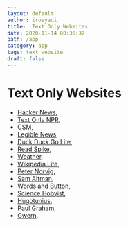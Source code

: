 ```yaml
---
layout: default
author: irosyadi
title:  Text Only Websites
date: 2020-11-14 08:36:37
path: /app
category: app
tags: text website
draft: false
---
```


# Text Only Websites

- [Hacker News](https://news.ycombinator.com/news),
- [Text Only NPR](https://text.npr.org/),
- [CSM](https://www.csmonitor.com/layout/set/text/textedition),
- [Legible News](https://legiblenews.com/),
- [Duck Duck Go Lite](https://duckduckgo.com/lite/),
- [Read Spike](https://readspike.com/),
- [Weather](http://wttr.in/),
- [Wikipedia Lite](https://en.m.wikipedia.org/wiki/Main_Page),
- [Peter Norvig](http://norvig.com/),
- [Sam Altman](https://blog.samaltman.com/),
- [Words and Button](http://wordsandbuttons.online/),
- [Science Hobyist](http://amasci.com/),
- [Hugotunius](https://hugotunius.se/),
- [Paul Graham](http://paulgraham.com/articles.html),
- [Gwern](https://www.gwern.net/).
